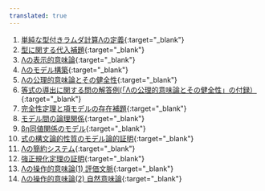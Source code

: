 ```yaml
---
translated: true
---
```

1. [単純な型付きラムダ計算Λの定義](https://youtu.be/uDAEaoNHHOM){:target="_blank"} 
2. [型に関する代入補題](https://youtu.be/zWD6TOWKLeM){:target="_blank"} 
3. [Λの表示的意味論](https://youtu.be/Mk4qeErWu3E){:target="_blank"} 
4. [Λのモデル構築](https://youtu.be/VIpNzEDyRFs){:target="_blank"} 
5. [Λの公理的意味論とその健全性](https://youtu.be/D6j35WvrD7U){:target="_blank"} 
6. [等式の導出に関する問の解答例(「Λの公理的意味論とその健全性」の付録）](https://youtu.be/dS575igdaJs){:target="_blank"} 
7. [完全性定理と項モデルの存在補題](https://youtu.be/5Pwk3GTaxlk){:target="_blank"} 
8. [モデル間の論理関係](https://youtu.be/3jSsHXS1Kso){:target="_blank"} 
9. [βη同値関係のモデル](https://youtu.be/qe_fJ6KYuCQ){:target="_blank"} 
10. [式の構文論的性質のモデル論的証明](https://youtu.be/QW0uCNMArIE){:target="_blank"} 
11. [Λの簡約システム](https://youtu.be/EBHMUgmyLDw){:target="_blank"} 
12. [強正規化定理の証明](https://youtu.be/3wz4GlbqV7s){:target="_blank"} 
13. [Λの操作的意味論(1) 評価文脈](https://youtu.be/UfBYznSIqKE){:target="_blank"} 
14. [Λの操作的意味論(2) 自然意味論](https://youtu.be/qipTyIsfixY){:target="_blank"} 


